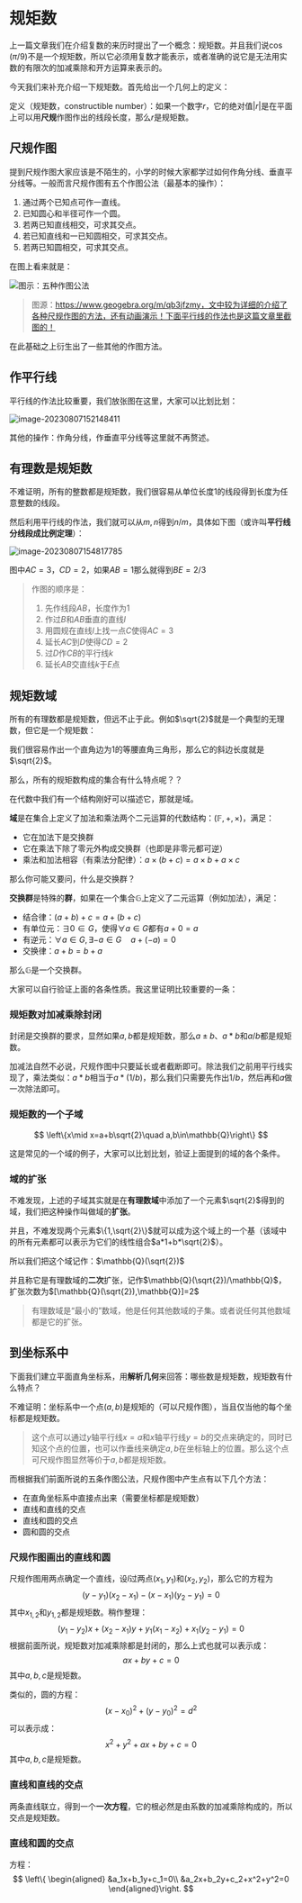 # 规矩数

上一篇文章我们在介绍复数的来历时提出了一个概念：规矩数。并且我们说$\cos(\pi/9)$不是一个规矩数，所以它必须用复数才能表示，或者准确的说它是无法用实数的有限次的加减乘除和开方运算来表示的。

今天我们来补充介绍一下规矩数。首先给出一个几何上的定义：

定义（规矩数，constructible number）：如果一个数字$r$，它的绝对值$|r|$是在平面上可以用**尺规**作图作出的线段长度，那么$r$是规矩数。

## 尺规作图

提到尺规作图大家应该是不陌生的，小学的时候大家都学过如何作角分线、垂直平分线等。一般而言尺规作图有五个作图公法（最基本的操作）：

1. 通过两个已知点可作一直线。
2. 已知圆心和半径可作一个圆。
3. 若两已知直线相交，可求其交点。
4. 若已知直线和一已知圆相交，可求其交点。
5. 若两已知圆相交，可求其交点。

在图上看来就是：

![图示：五种作图公法](./assets/material-rsnnup2v.png)

> 图源：https://www.geogebra.org/m/qb3jfzmy，文中较为详细的介绍了各种尺规作图的方法，还有动画演示！下面平行线的作法也是这篇文章里截图的！

在此基础之上衍生出了一些其他的作图方法。

## 作平行线

平行线的作法比较重要，我们放张图在这里，大家可以比划比划：

![image-20230807152148411](./assets/image-20230807152148411.png)

其他的操作：作角分线，作垂直平分线等这里就不再赘述。

## 有理数是规矩数

不难证明，所有的整数都是规矩数，我们很容易从单位长度1的线段得到长度为任意整数的线段。

然后利用平行线的作法，我们就可以从$m,n$得到$n/m$，具体如下图（或许叫**平行线分线段成比例定理**）：

![image-20230807154817785](./assets/image-20230807154817785.png)

图中$AC=3$，$CD=2$，如果$AB=1$那么就得到$BE=2/3$

> 作图的顺序是：
>
> 1. 先作线段$AB$，长度作为1
> 2. 作过$B$和$AB$垂直的直线$l$
> 3. 用圆规在直线$l$上找一点$C$使得$AC=3$
> 4. 延长$AC$到$D$使得$CD=2$
> 5. 过$D$作$CB$的平行线$k$
> 6. 延长$AB$交直线$k$于$E$点

## 规矩数域

所有的有理数都是规矩数，但远不止于此。例如$\sqrt{2}$就是一个典型的无理数，但它是一个规矩数：

我们很容易作出一个直角边为$1$的等腰直角三角形，那么它的斜边长度就是$\sqrt{2}$。

那么，所有的规矩数构成的集合有什么特点呢？？

在代数中我们有一个结构刚好可以描述它，那就是域。

**域**是在集合上定义了加法和乘法两个二元运算的代数结构：$(\mathbb{F},+,\times)$，满足：

- 它在加法下是交换群
- 它在乘法下除了零元外构成交换群（也即是非零元都可逆）
- 乘法和加法相容（有乘法分配律）：$a\times(b+c)=a\times b+a\times c$

那么你可能又要问，什么是交换群？

**交换群**是特殊的**群**，如果在一个集合$\mathbb{G}$上定义了二元运算（例如加法），满足：

- 结合律：$(a+b)+c = a+(b+c)$
- 有单位元：$\exists 0 \in G$，使得$\forall a\in G$都有$a+0=a$
- 有逆元：$\forall a\in G, \exists -a\in G \quad a+(-a)=0$
- 交换律：$a+b=b+a$

那么$\mathbb{G}$是一个交换群。

大家可以自行验证上面的各条性质。我这里证明比较重要的一条：

### 规矩数对加减乘除封闭

封闭是交换群的要求，显然如果$a,b$都是规矩数，那么$a\pm b$、$a*b$和$a/b$都是规矩数。

加减法自然不必说，尺规作图中只要延长或者截断即可。除法我们之前用平行线实现了，乘法类似：$a*b$相当于$a*(1/b)$，那么我们只需要先作出$1/b$，然后再和$a$做一次除法即可。

### 规矩数的一个子域

$$
\left\{x\mid x=a+b\sqrt{2}\quad a,b\in\mathbb{Q}\right\}
$$

这是常见的一个域的例子，大家可以比划比划，验证上面提到的域的各个条件。

### 域的扩张

不难发现，上述的子域其实就是在**有理数域**中添加了一个元素$\sqrt{2}$得到的域，我们把这种操作叫做域的**扩张**。

并且，不难发现两个元素$\{1,\sqrt{2}\}$就可以成为这个域上的一个基（该域中的所有元素都可以表示为它们的线性组合$a*1+b*\sqrt{2}$）。

所以我们把这个域记作：$\mathbb{Q}(\sqrt{2})$

并且称它是有理数域的**二次**扩张，记作$\mathbb{Q}(\sqrt{2})/\mathbb{Q}$，扩张次数为$[\mathbb{Q}(\sqrt{2}),\mathbb{Q}]=2$

> 有理数域是“最小的”数域，他是任何其他数域的子集。或者说任何其他数域都是它的扩张。

## 到坐标系中

下面我们建立平面直角坐标系，用**解析几何**来回答：哪些数是规矩数，规矩数有什么特点？

不难证明：坐标系中一个点$(a,b)$是规矩的（可以尺规作图），当且仅当他的每个坐标都是规矩数。

>  这个点可以通过$y$轴平行线$x=a$和$x$轴平行线$y=b$的交点来确定的，同时已知这个点的位置，也可以作垂线来确定$a,b$在坐标轴上的位置。那么这个点可尺规作图显然等价于$a,b$都是规矩数。

而根据我们前面所说的五条作图公法，尺规作图中产生点有以下几个方法：

- 在直角坐标系中直接点出来（需要坐标都是规矩数）
- 直线和直线的交点
- 直线和圆的交点
- 圆和圆的交点

### 尺规作图画出的直线和圆

尺规作图用两点确定一个直线，设$l$过两点$(x_1,y_1)$和$(x_2,y_2)$，那么它的方程为
$$
(y-y_1)(x_2-x_1)-(x-x_1)(y_2-y_1)=0
$$
其中$x_{1,2}$和$y_{1,2}$都是规矩数。稍作整理：
$$
(y_1-y_2)x+(x_2-x_1)y+y_1(x_1-x_2)+x_1(y_2-y_1)=0
$$
根据前面所说，规矩数对加减乘除都是封闭的，那么上式也就可以表示成：
$$
ax+by+c=0
$$
其中$a,b,c$是规矩数。

类似的，圆的方程：
$$
(x-x_0)^2+(y-y_0)^2=d^2
$$
可以表示成：
$$
x^2+y^2+ax+by+c=0
$$
其中$a,b,c$是规矩数。

### 直线和直线的交点

两条直线联立，得到一个**一次方程**，它的根必然是由系数的加减乘除构成的，所以交点是规矩数。

### 直线和圆的交点

方程：
$$
\left\{
\begin{aligned}
&a_1x+b_1y+c_1=0\\
&a_2x+b_2y+c_2+x^2+y^2=0
\end{aligned}\right.
$$

